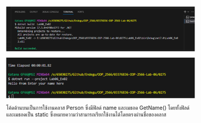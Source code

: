 ![alt text](image-2.png)

![alt text](image-3.png)

โค้ดด้านบนเป็นการใช้งานคลาส Person ซึ่งมีฟิลด์ name และเมธอด GetName() โดยทั้งฟิลด์และเมธอดเป็น static ซึ่งหมายความว่าสามารถเรียกใช้งานได้โดยตรงผ่านชื่อของคลาส 